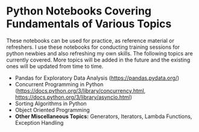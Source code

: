 # Python Notebooks Covering Fundamentals of Various Topics

These notebooks can be used for practice, as reference material or refreshers. I use these notebooks for conducting training sessions for python newbies and also refreshing my own skills.
The following topics are currently covered. More topics will be added in the future and the existing ones will be updated from time to time.

- Pandas for Exploratory Data Analysis (https://pandas.pydata.org/)
- Concurrent Programming in Python (https://docs.python.org/3/library/concurrency.html, https://docs.python.org/3/library/asyncio.html)
- Sorting Algorithms in Python
- Object Oriented Programming
- **Other Miscellaneous Topics:** Generators, Iterators, Lambda Functions, Exception Handling
